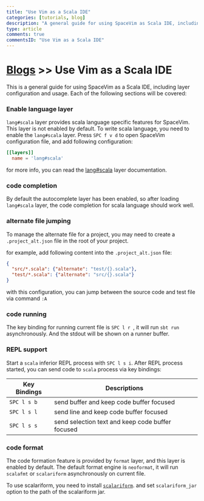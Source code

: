 ```yaml
---
title: "Use Vim as a Scala IDE"
categories: [tutorials, blog]
description: "A general guide for using SpaceVim as Scala IDE, including layer configuration, requiems installation and usage."
type: article
comments: true
commentsID: "Use Vim as a Scala IDE"
---
```


# [Blogs](../blog/) >> Use Vim as a Scala IDE

This is a general guide for using SpaceVim as a Scala IDE, including layer configuration and usage. 
Each of the following sections will be covered:

### Enable language layer

`lang#scala` layer provides scala language specific features for SpaceVim.
This layer is not enabled by default. To write scala language,
you need to enable the `lang#scala` layer.
Press `SPC f v d` to open SpaceVim configuration file, and add following configuration:

```toml
[[layers]]
  name = 'lang#scala'
```

for more info, you can read the [lang#scala](../layers/lang/scala/) layer documentation.

### code completion

By default the autocomplete layer has been enabled, so after loading `lang#scala` layer, the code completion
for scala language should work well.


### alternate file jumping

To manage the alternate file for a project, you may need to create a `.project_alt.json` file in the root of your
project.

for example, add following content into the `.project_alt.json` file:

```json
{
  "src/*.scala": {"alternate": "test/{}.scala"},
  "test/*.scala": {"alternate": "src/{}.scala"}
}
```

with this configuration, you can jump between the source code and test file via command `:A`


### code running

The key binding for running current file is `SPC l r `, it will run `sbt run` asynchronously.
And the stdout will be shown on a runner buffer.


### REPL support

Start a `scala` inferior REPL process with `SPC l s i`. After REPL process started,
you can send code to `scala` process via key bindings:

| Key Bindings | Descriptions                                     |
| ------------ | ------------------------------------------------ |
| `SPC l s b`  | send buffer and keep code buffer focused         |
| `SPC l s l`  | send line and keep code buffer focused           |
| `SPC l s s`  | send selection text and keep code buffer focused |


### code format

The code formation feature is provided by `format` layer, and this layer is enabled by default.
The default format engine is `neoformat`, it will run `scalafmt` or `scalariform`
asynchronously on current file.

To use scalariform, you need to install [`scalariform`](https://github.com/scala-ide/scalariform).
and set `scalariform_jar` option to the path of the scalariform jar.

